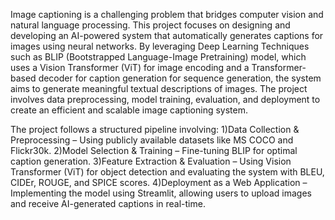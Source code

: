 Image captioning is a challenging problem that bridges computer vision and natural language processing. This project focuses on designing and developing an AI-powered system that automatically generates captions for images using neural networks. By leveraging Deep Learning Techniques such as BLIP (Bootstrapped Language-Image Pretraining) model, which uses a Vision Transformer (ViT) for image encoding and a Transformer- based decoder for caption generation for sequence generation, the system aims to generate meaningful textual descriptions of images. The project involves data preprocessing, model training, evaluation, and deployment to create an efficient and scalable image captioning system.

The project follows a structured pipeline involving:
1)Data Collection & Preprocessing – Using publicly available datasets like MS COCO and Flickr30k.
2)Model Selection & Training – Fine-tuning BLIP for optimal caption generation.
3)Feature Extraction & Evaluation – Using Vision Transformer (ViT) for object detection and evaluating the system with BLEU, CIDEr, ROUGE, and SPICE scores.
4)Deployment as a Web Application – Implementing the model using Streamlit, allowing users to upload images and receive AI-generated captions in real-time.
